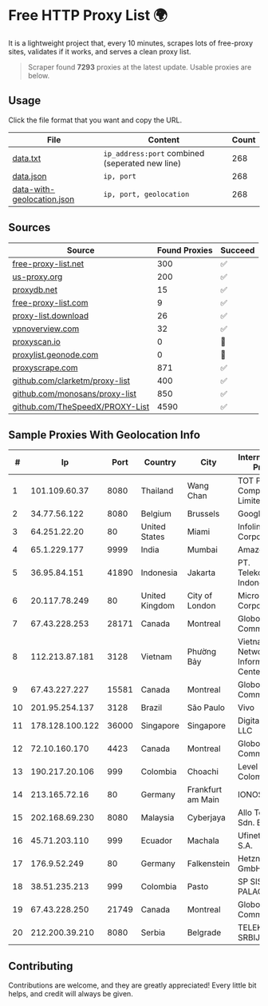 
# Free HTTP Proxy List 🌍

It is a lightweight project that, every 10 minutes, scrapes lots of free-proxy sites, validates if it works, and serves a clean proxy list.


> Scraper found **7293** proxies at the latest update. Usable proxies are below.

## Usage

Click the file format that you want and copy the URL.


|File|Content|Count|
|----|-------|-----|
|[data.txt](https://raw.githubusercontent.com/themiralay/Proxy-List-World/master/data.txt)|`ip_address:port` combined (seperated new line)|268|
|[data.json](https://raw.githubusercontent.com/themiralay/Proxy-List-World/master/data.json)|`ip, port`|268|
|[data-with-geolocation.json](https://raw.githubusercontent.com/themiralay/Proxy-List-World/master/data-with-geolocation.json)|`ip, port, geolocation`|268|

## Sources

|Source|Found Proxies|Succeed|
|------|-------------|-------|
|[free-proxy-list.net](https://free-proxy-list.net)|300|✅|
|[us-proxy.org](https://www.us-proxy.org)|200|✅|
|[proxydb.net](http://proxydb.net)|15|✅|
|[free-proxy-list.com](https://free-proxy-list.com/?page=&port=&type%5B%5D=http&type%5B%5D=https&up_time=0&search=Search)|9|✅|
|[proxy-list.download](https://www.proxy-list.download/HTTP)|26|✅|
|[vpnoverview.com](https://vpnoverview.com/privacy/anonymous-browsing/free-proxy-servers)|32|✅|
|[proxyscan.io](https://www.proxyscan.io)|0|🚫|
|[proxylist.geonode.com](https://proxylist.geonode.com/api/proxy-list?limit=300&page=1&sort_by=lastChecked&sort_type=desc&protocols=http,https)|0|🚫|
|[proxyscrape.com](https://api.proxyscrape.com/v2/?request=displayproxies&protocol=http&timeout=10000&country=all&ssl=all&anonymity=all)|871|✅|
|[github.com/clarketm/proxy-list](https://raw.githubusercontent.com/clarketm/proxy-list/master/proxy-list-raw.txt)|400|✅|
|[github.com/monosans/proxy-list](https://raw.githubusercontent.com/monosans/proxy-list/main/proxies/http.txt)|850|✅|
|[github.com/TheSpeedX/PROXY-List](https://raw.githubusercontent.com/TheSpeedX/PROXY-List/master/http.txt)|4590|✅|


## Sample Proxies With Geolocation Info

|#|Ip|Port|Country|City|Internet Service Provider|
|-|--|----|-------|----|-------------------------|
|1|101.109.60.37|8080|Thailand|Wang Chan|TOT Public Company Limited|
|2|34.77.56.122|8080|Belgium|Brussels|Google LLC|
|3|64.251.22.20|80|United States|Miami|Infolink Global Corporation|
|4|65.1.229.177|9999|India|Mumbai|Amazon.com|
|5|36.95.84.151|41890|Indonesia|Jakarta|PT. Telekomunikasi Indonesia|
|6|20.117.78.249|80|United Kingdom|City of London|Microsoft Corporation|
|7|67.43.228.253|28171|Canada|Montreal|GloboTech Communications|
|8|112.213.87.181|3128|Vietnam|Phường Bảy|Vietnam Internet Network Information Center|
|9|67.43.227.227|15581|Canada|Montreal|GloboTech Communications|
|10|201.95.254.137|3128|Brazil|São Paulo|Vivo|
|11|178.128.100.122|36000|Singapore|Singapore|DigitalOcean, LLC|
|12|72.10.160.170|4423|Canada|Montreal|GloboTech Communications|
|13|190.217.20.106|999|Colombia|Choachi|Level 3 Colombia S.A|
|14|213.165.72.16|80|Germany|Frankfurt am Main|IONOS SE|
|15|202.168.69.230|8080|Malaysia|Cyberjaya|Allo Technology Sdn. Bhd.|
|16|45.71.203.110|999|Ecuador|Machala|Ufinet Panama S.A.|
|17|176.9.52.249|80|Germany|Falkenstein|Hetzner Online GmbH|
|18|38.51.235.213|999|Colombia|Pasto|SP SISTEMAS PALACIOS LTDA|
|19|67.43.228.250|21749|Canada|Montreal|GloboTech Communications|
|20|212.200.39.210|8080|Serbia|Belgrade|TELEKOM SRBIJA a.d.|



## Contributing

Contributions are welcome, and they are greatly appreciated! Every
little bit helps, and credit will always be given.

